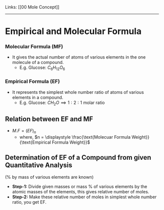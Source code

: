 Links: [[00 Mole Concept]] 
___
# Empirical and Molecular Formula
### Molecular Formula (MF)
- It gives the actual number of atoms of various elements in the one molecule of a compound.
	- E.g. Glucose: $C_{6}H_{12}O_{6}$

### Empirical Formula (EF)
- It represents the simplest whole number ratio of atoms of various elements in a compound. 
	- E.g. Glucose: $CH_{2}O \implies 1:2:1$ molar ratio

## Relation between EF and MF
- $M.F = (EF)_{n}$
	- where, $n = \displaystyle \frac{\text{Molecuar Formula Weight}}{\text{Empirical Formula Weight}}$

## Determination of EF of a Compound from given Quantitative Analysis
(% by mass of various elements are known)


- **Step-1:** Divide given masses or mass % of various elements by the atomic masses of the elements, this gives relative number of moles.
- **Step-2:** Make these relative number of moles in simplest whole number ratio, you get EF.
